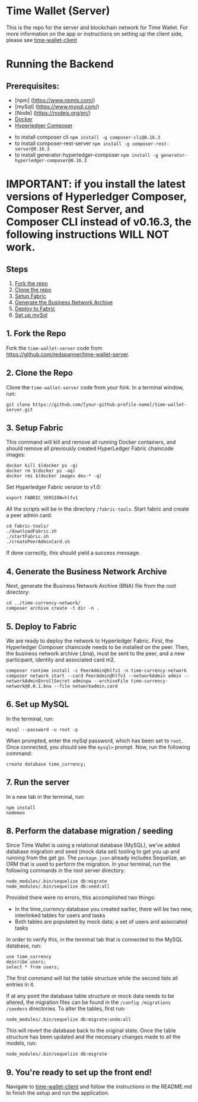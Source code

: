 # Time Wallet (Server)

This is the repo for the server and blockchain network for Time Wallet. For more information on the app or instructions on setting up the client side, please see [time-wallet-client](https://github.com/redspanner/time-wallet-client)

# Running the Backend

## Prerequisites:
- [npm] (https://www.npmjs.com/)  
- [mySql] (https://www.mysql.com/)
- [Node] (https://nodejs.org/en/)
- [Docker](https://www.docker.com/)
- [Hyperledger Composer](https://hyperledger.github.io/composer/installing/development-tools.html)
* to install composer cli
  `npm install -g composer-cli@0.16.3`
* to install composer-rest-server
  `npm install -g composer-rest-server@0.16.3`
* to install generator-hyperledger-composer
  `npm install -g generator-hyperledger-composer@0.16.3`
  
# IMPORTANT: if you install the latest versions of Hyperledger Composer, Composer Rest Server, and Composer CLI instead of v0.16.3, the following instructions WILL NOT work.

## Steps
  1. [Fork the repo](#1-fork-the-repo)
  2. [Clone the repo](#2-clone-the-repo)
  3. [Setup Fabric](#3-setup-fabric)
  4. [Generate the Business Network Archive](#4-generate-the-business-network-archive)
  5. [Deploy to Fabric](#5-deploy-to-fabric)
  6. [Set up mySql](#6-clone-the-repo)

## 1. Fork the Repo

  Fork the `time-wallet-server` code from https://github.com/redspanner/time-wallet-server.

## 2. Clone the Repo

  Clone the `time-wallet-server` code from your fork. In a terminal window, run:

  `git clone https://github.com/[your-github-profile-name]/time-wallet-server.git`

## 3. Setup Fabric

This command will kill and remove all running Docker containers, and should remove all previously created HyperLedger Fabric chaincode images:

```none
docker kill $(docker ps -q)
docker rm $(docker ps -aq)
docker rmi $(docker images dev-* -q)
```

Set Hyperledger Fabric version to v1.0:

`export FABRIC_VERSION=hlfv1`

All the scripts will be in the directory `/fabric-tools`. Start fabric and create a peer admin card:

```
cd fabric-tools/
./downloadFabric.sh
./startFabric.sh
./createPeerAdminCard.sh
```

If done correctly, this should yield a success message.

## 4. Generate the Business Network Archive

Next, generate the Business Network Archive (BNA) file from the root directory:

```
cd ../time-currency-network/
composer archive create -t dir -n .
```

## 5. Deploy to Fabric

We are ready to deploy the network to Hyperledger Fabric. First, the Hyperledger Composer chaincode needs to be installed on the peer. Then, the business network archive (.bna), must be sent to the peer, and a new participant, identity and associated card m2.

```
composer runtime install -c PeerAdmin@hlfv1 -n time-currency-network
composer network start --card PeerAdmin@hlfv1 --networkAdmin admin --networkAdminEnrollSecret adminpw --archiveFile time-currency-network@0.0.1.bna --file networkadmin.card
```

## 6. Set up MySQL

In the terminal, run:

`mysql --password -u root -p`

When prompted, enter the mySql password, which has been set to `root`. Once connected, you should see the `mysql>` prompt. Now, run the following command:

`create database time_currency;`

## 7. Run the server

In a new tab in the terminal, run:
```
npm install
nodemon
```
## 8. Perform the database migration / seeding

Since Time Wallet is using a relational database (MySQL), we've added database migration and seed (mock data set) tooling to get you up and running from the get go. The `package.json` already includes Sequelize, an ORM that is used to perform the migration. In your terminal, run the following commands in the root server directory: 

```
node_modules/.bin/sequelize db:migrate
node_modules/.bin/sequelize db:seed:all
```

Provided there were no errors, this accomplished two things:

- In the time_currency database you created earlier, there will be two new, interlinked tables for users and tasks
- Both tables are populated by mock data; a set of users and associated tasks 

In order to verify this, in the terminal tab that is connected to the MySQL database, run:

```
use time_currency
describe users;
select * from users;
```

The first command will list the table structure while the second lists all entries in it.

If at any point the database table structure or mock data needs to be altered, the migration files can be found in the `/config /migrations /seeders` directories. To alter the tables, first run:

`node_modules/.bin/sequelize db:migrate:undo:all`

This will revert the database back to the original state. Once the table structure has been updated and the necessary changes made to all the models, run:

`node_modules/.bin/sequelize db:migrate`

## 9. You're ready to set up the front end!

Navigate to [time-wallet-client](https://github.com/redspanner/time-wallet-client) and follow the instructions in the README.md to finish the setup and run the application.
